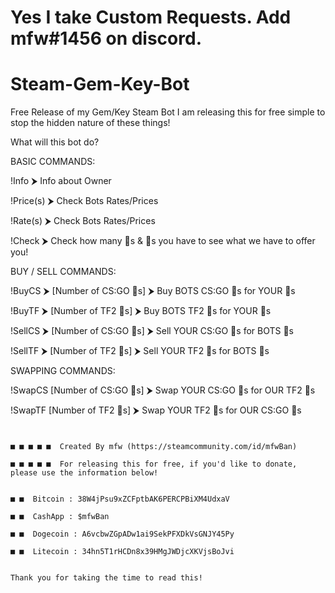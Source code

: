# Yes I take Custom Requests. Add mfw#1456 on discord.


# Steam-Gem-Key-Bot
Free Release of my Gem/Key Steam Bot
I am releasing this for free simple to stop the hidden nature of these things!

What will this bot do?

BASIC COMMANDS:

!Info ⮞ Info about Owner

!Price(s) ⮞ Check Bots Rates/Prices

!Rate(s) ⮞ Check Bots Rates/Prices

!Check ⮞ Check how many 🔑s & 💎s you have to see what we have to offer you!

BUY / SELL COMMANDS:

!BuyCS ⮞ [Number of CS:GO 🔑s] ⮞ Buy BOTS CS:GO 🔑s for YOUR 💎s

!BuyTF ⮞ [Number of TF2 🔑s] ⮞ Buy BOTS TF2 🔑s for YOUR 💎s

!SellCS ⮞ [Number of CS:GO 🔑s] ⮞ Sell YOUR CS:GO 🔑s for BOTS 💎s

!SellTF ⮞ [Number of TF2 🔑s] ⮞ Sell YOUR TF2 🔑s for BOTS 💎s

SWAPPING COMMANDS:

!SwapCS [Number of CS:GO 🔑s] ⮞ Swap YOUR CS:GO 🔑s for OUR TF2 🔑s

!SwapTF [Number of TF2 🔑s] ⮞ Swap YOUR TF2 🔑s for OUR CS:GO 🔑s


~~~~~~~~~~~~~~~~~~~~~~~~~~~~~~~~~~~~~~~~~~~~~~~~~~~~~~~~~~~~~~~~~~~~~~~~~~~~~~~~~~~~~~~~~~~~~~~~~~~~~~~~~~~~~~~~~~~~~~~~~~~~~~~~~~~~~~~~


■ ■ ■ ■ ■  Created By mfw (https://steamcommunity.com/id/mfwBan)

■ ■ ■ ■ ■  For releasing this for free, if you'd like to donate, please use the information below!


■ ■  Bitcoin : 38W4jPsu9xZCFptbAK6PERCPBiXM4UdxaV

■ ■  CashApp : $mfwBan

■ ■  Dogecoin : A6vcbwZGpADw1ai9SekPFXDkVsGNJY45Py

■ ■  Litecoin : 34hn5T1rHCDn8x39HMgJWDjcXKVjsBoJvi


Thank you for taking the time to read this!
